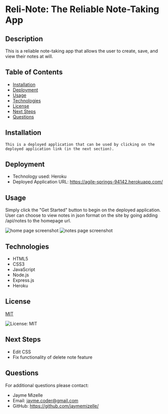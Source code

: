 

# Reli-Note: The Reliable Note-Taking App

## Description
This is a reliable note-taking app that allows the user to create, save, and view their notes at will.

## Table of Contents
  - [Installation](#installation)
  - [Deployment](#deployment)
  - [Usage](#usage)
  - [Technologies](#technologies)
  - [License](#license)
  - [Next Steps](#next-steps)
  - [Questions](#questions)


## Installation
``` This is a deployed application that can be used by clicking on the deployed application link (in the next section). ```

## Deployment
* Technology used: Heroku
* Deployed Application URL: https://agile-springs-94142.herokuapp.com/

## Usage
Simply click the "Get Started" button to begin on the deployed application. User can choose to view notes in json format on the site by going adding /api/notes to the homepage url.

![home page screenshot](./public/assets/images/reli-note-home.png)
![notes page screenshot](./public/assets/images/reli-note-notes.png)

## Technologies
* HTML5
* CSS3
* JavaScript
* Node.js
* Express.js
* Heroku

## License


  [MIT](https://opensource.org/licenses/MIT)
  

  ![License: MIT](https://img.shields.io/badge/License-MIT-9cf)

## Next Steps
* Edit CSS
* Fix functionality of delete note feature

## Questions
For additional questions please contact:
* Jayme Mizelle
* Email: jayme.coder@gmail.com
* GitHub: https://github.com/jaymemizelle/
